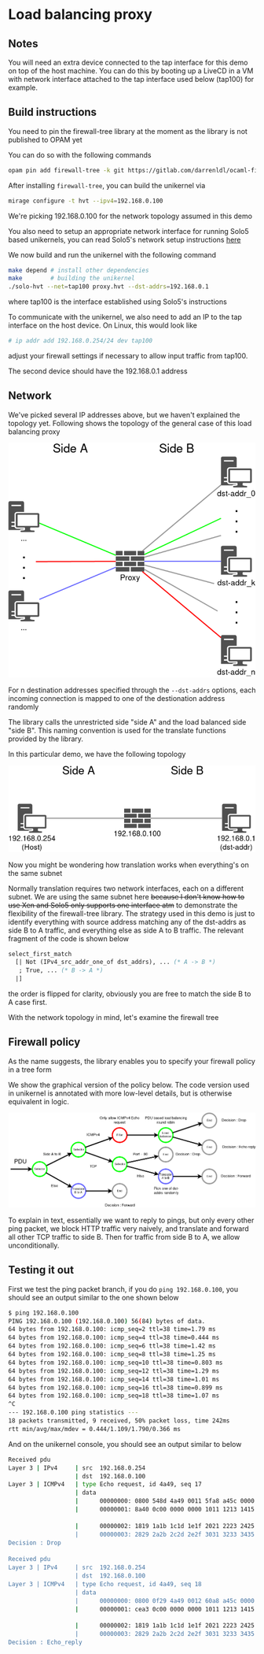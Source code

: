 # Load balancing proxy

## Notes

You will need an extra device connected to the tap interface for this demo on top of the host machine. You can do this by booting up a LiveCD in a VM with network interface attached to the tap interface used below (tap100) for example.

## Build instructions

You need to pin the firewall-tree library at the moment as the library is not published to OPAM yet

You can do so with the following commands

```bash
opam pin add firewall-tree -k git https://gitlab.com/darrenldl/ocaml-firewall-tree.git
```

After installing `firewall-tree`, you can build the unikernel via

```bash
mirage configure -t hvt --ipv4=192.168.0.100
```

We're picking 192.168.0.100 for the network topology assumed in this demo

You also need to setup an appropriate network interface for running Solo5 based unikernels, you can read Solo5's network setup instructions [here](https://github.com/Solo5/solo5/blob/master/docs/building.md#setting-up)

We now build and run the unikernel with the following command

```bash
make depend # install other dependencies
make        # building the unikernel
./solo-hvt --net=tap100 proxy.hvt --dst-addrs=192.168.0.1
```

where tap100 is the interface established using Solo5's instructions

To communicate with the unikernel, we also need to add an IP to the tap interface on the host device. On Linux, this would look like

```bash
# ip addr add 192.168.0.254/24 dev tap100
```

adjust your firewall settings if necessary to allow input traffic from tap100.

The second device should have the 192.168.0.1 address

## Network

We've picked several IP addresses above, but we haven't explained the topology yet. Following shows the topology of the general case of this load balancing proxy

![network-general-case](network-general-case.png)

For n destination addresses specified through the `--dst-addrs` options, each incoming connection is mapped to one of the destionation address randomly

The library calls the unrestricted side "side A" and the load balanced side "side B". This naming convention is used for the translate functions provided by the library.

In this particular demo, we have the following topology

![Network demo case](network-demo-case.png)

Now you might be wondering how translation works when everything's on the same subnet

Normally translation requires two network interfaces, each on a different subnet. We are using the same subnet here ~~because I don't know how to use Xen and Solo5 only supports one interface atm~~ to demonstrate the flexibility of the firewall-tree library. The strategy used in this demo is just to identify everything with source address matching any of the dst-addrs as side B to A traffic, and everything else as side A to B traffic. The relevant fragment of the code is shown below

```ocaml
select_first_match
  [| Not (IPv4_src_addr_one_of dst_addrs), ... (* A -> B *)
   ; True, ... (* B -> A *)
  |]
```

the order is flipped for clarity, obviously you are free to match the side B to A case first.

With the network topology in mind, let's examine the firewall tree

## Firewall policy

As the name suggests, the library enables you to specify your firewall policy in a tree form

We show the graphical version of the policy below. The code version used in unikernel is annotated with more low-level details, but is otherwise equivalent in logic.

![Policy](firewall-policy.png)

To explain in text, essentially we want to reply to pings, but only every other ping packet, we block HTTP traffic very naively, and translate and forward all other TCP traffic to side B. Then for traffic from side B to A, we allow unconditionally.

## Testing it out

First we test the ping packet branch, if you do `ping 192.168.0.100`, you should see an output similar to the one shown below

```bash
$ ping 192.168.0.100
PING 192.168.0.100 (192.168.0.100) 56(84) bytes of data.
64 bytes from 192.168.0.100: icmp_seq=2 ttl=38 time=1.79 ms
64 bytes from 192.168.0.100: icmp_seq=4 ttl=38 time=0.444 ms
64 bytes from 192.168.0.100: icmp_seq=6 ttl=38 time=1.42 ms                                                                  
64 bytes from 192.168.0.100: icmp_seq=8 ttl=38 time=1.25 ms                                                                  
64 bytes from 192.168.0.100: icmp_seq=10 ttl=38 time=0.803 ms                                                                
64 bytes from 192.168.0.100: icmp_seq=12 ttl=38 time=1.29 ms
64 bytes from 192.168.0.100: icmp_seq=14 ttl=38 time=1.01 ms
64 bytes from 192.168.0.100: icmp_seq=16 ttl=38 time=0.899 ms
64 bytes from 192.168.0.100: icmp_seq=18 ttl=38 time=1.07 ms
^C
--- 192.168.0.100 ping statistics ---
18 packets transmitted, 9 received, 50% packet loss, time 242ms
rtt min/avg/max/mdev = 0.444/1.109/1.790/0.366 ms
```

And on the unikernel console, you should see an output similar to below

```bash
Received pdu
Layer 3 | IPv4     | src  192.168.0.254
                   | dst  192.168.0.100
Layer 3 | ICMPv4   | type Echo request, id 4a49, seq 17
                   | data
                   |      00000000: 0800 548d 4a49 0011 5fa8 a45c 0000 0000 T�JI_��\
                   |      00000001: 8a40 0c00 0000 0000 1011 1213 1415 1617  �@

                   |      00000002: 1819 1a1b 1c1d 1e1f 2021 2223 2425 2627  ▒▒!"#$%&'
                   |      00000003: 2829 2a2b 2c2d 2e2f 3031 3233 3435 3637  ()*+,-./01234567
Decision : Drop

Received pdu
Layer 3 | IPv4     | src  192.168.0.254
                   | dst  192.168.0.100
Layer 3 | ICMPv4   | type Echo request, id 4a49, seq 18
                   | data
                   |      00000000: 0800 0f29 4a49 0012 60a8 a45c 0000 0000 )JI`��\
                   |      00000001: cea3 0c00 0000 0000 1011 1213 1415 1617  Σ

                   |      00000002: 1819 1a1b 1c1d 1e1f 2021 2223 2425 2627  ▒▒!"#$%&'
                   |      00000003: 2829 2a2b 2c2d 2e2f 3031 3233 3435 3637  ()*+,-./01234567
Decision : Echo_reply
```


